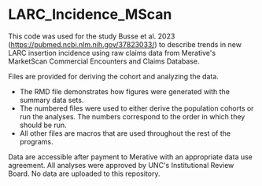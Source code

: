 # LARC_Incidence_MScan
This code was used for the study Busse et al. 2023 (https://pubmed.ncbi.nlm.nih.gov/37823033/) to describe trends in new LARC insertion incidence using raw claims data from Merative's MarketScan Commercial Encounters and Claims Database.

Files are provided for deriving the cohort and analyzing the data.

- The RMD file demonstrates how figures were generated with the summary data sets.
- The numbered files were used to either derive the population cohorts or run the analyses. The numbers correspond to the order in which they should be run.
- All other files are macros that are used throughout the rest of the programs.

Data are accessible after payment to Merative with an appropriate data use agreement. All analyses were approved by UNC's Institutional Review Board. No data are uploaded to this repository.
